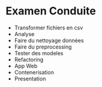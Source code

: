 # Examen Conduite

- Transformer fichiers en csv
- Analyse
- Faire du nettoyage données
- Faire du preprocessing
- Tester des modeles
- Refactoring
- App Web
- Contenerisation
- Presentation
